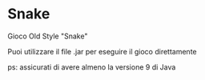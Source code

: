 # Snake
Gioco Old Style "Snake"

Puoi utilizzare il file .jar per eseguire il gioco direttamente

ps: assicurati di avere almeno la versione 9 di Java